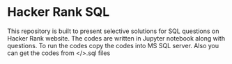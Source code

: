 # Hacker Rank SQL
This repository is built to present selective solutions for SQL questions on Hacker Rank website. The codes are written in Jupyter notebook along with questions. To run the codes copy the codes into MS SQL server. Also you can get the codes from </>.sql files
